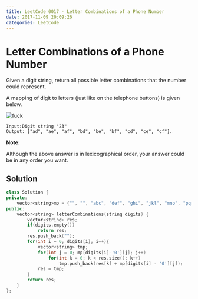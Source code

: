 ```yaml
---
title: LeetCode 0017 - Letter Combinations of a Phone Number
date: 2017-11-09 20:09:26
categories: LeetCode
---
```

# Letter Combinations of a Phone Number #

Given a digit string, return all possible letter combinations that the number could represent.

A mapping of digit to letters (just like on the telephone buttons) is given below.

![fuck](https://upload.wikimedia.org/wikipedia/commons/thumb/7/73/Telephone-keypad2.svg/200px-Telephone-keypad2.svg.png)

```
Input:Digit string "23"
Output: ["ad", "ae", "af", "bd", "be", "bf", "cd", "ce", "cf"].
```

**Note:**

Although the above answer is in lexicographical order, your answer could be in any order you want.

## Solution ##

```cpp
class Solution {
private:
    vector<string>mp = {"", "", "abc", "def", "ghi", "jkl", "mno", "pqrs", "tuv", "wxyz"};    
public:
    vector<string> letterCombinations(string digits) {
        vector<string> res;
        if(digits.empty())
            return res;
        res.push_back("");
        for(int i = 0; digits[i]; i++){
            vector<string> tmp;
            for(int j = 0; mp[digits[i]-'0'][j]; j++)
                for(int k = 0; k < res.size(); k++)
                    tmp.push_back(res[k] + mp[digits[i] - '0'][j]);
            res = tmp;
        }
        return res;
    }
};
```